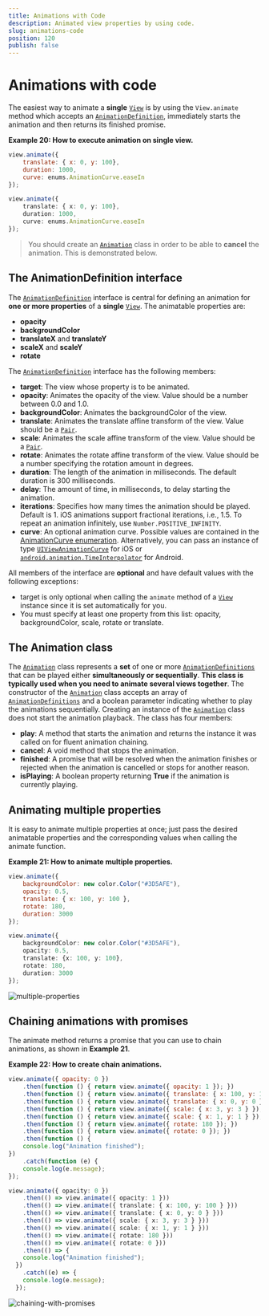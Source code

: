 ```yaml
---
title: Animations with Code
description: Animated view properties by using code.
slug: animations-code
position: 120
publish: false
---
```


# Animations with code

The easiest way to animate a **single** [`View`](../ApiReference/ui/core/view/View.md) is by using the `View.animate` method which accepts an [`AnimationDefinition`](../ApiReference/ui/animation/AnimationDefinition.md), immediately starts the animation and then returns its finished promise.

__Example 20: How to execute animation on single view.__

``` JavaScript
view.animate({
    translate: { x: 0, y: 100},    
    duration: 1000,
    curve: enums.AnimationCurve.easeIn
});
```
``` TypeScript
view.animate({
    translate: { x: 0, y: 100},    
    duration: 1000,
    curve: enums.AnimationCurve.easeIn
});
```

> You should create an [`Animation`](../ApiReference/ui/animation/Animation.md) class in order to be able to **cancel** the animation. This is demonstrated below.

## The AnimationDefinition interface

The [`AnimationDefinition`](../ApiReference/ui/animation/AnimationDefinition.md) interface is central for defining an animation for **one or more properties** of a **single** [`View`](../ApiReference/ui/core/view/View.md). The animatable properties are:

 - **opacity**
 - **backgroundColor**
 - **translateX** and **translateY**
 - **scaleX** and **scaleY**
 - **rotate**

The [`AnimationDefinition`](../ApiReference/ui/animation/AnimationDefinition.md) interface has the following members:

 - **target**: The view whose property is to be animated.
 - **opacity**: Animates the opacity of the view. Value should be a number between 0.0 and 1.0.
 - **backgroundColor**: Animates the backgroundColor of the view.
 - **translate**: Animates the translate affine transform of the view. Value should be a [`Pair`](../ApiReference/ui/animation/Pair.md).
 - **scale**: Animates the scale affine transform of the view. Value should be a [`Pair`](../ApiReference/ui/animation/Pair.md).
 - **rotate**: Animates the rotate affine transform of the view. Value should be a number specifying the rotation amount in degrees.
 - **duration**: The length of the animation in milliseconds. The default duration is 300 milliseconds.
 - **delay**: The amount of time, in milliseconds, to delay starting the animation.
 - **iterations**: Specifies how many times the animation should be played. Default is 1. iOS animations support fractional iterations, i.e., 1.5. To repeat an animation infinitely, use `Number.POSITIVE_INFINITY`.
 - **curve**: An optional animation curve. Possible values are contained in the [AnimationCurve enumeration](../ApiReference/ui/enums/AnimationCurve/README.md). Alternatively, you can pass an instance of type [`UIViewAnimationCurve`](https://developer.apple.com/library/ios/documentation/UIKit/Reference/UIView_Class/#//apple_ref/c/tdef/UIViewAnimationCurve) for iOS or [`android.animation.TimeInterpolator`](http://developer.android.com/reference/android/animation/TimeInterpolator.html) for Android.

 All members of the interface are **optional** and have default values with the following exceptions:
 
 - target is only optional when calling the `animate` method of a [`View`](../ApiReference/ui/core/view/View.md) instance since it is set automatically for you.
 - You must specify at least one property from this list: opacity, backgroundColor, scale, rotate or translate.

## The Animation class

The [`Animation`](../ApiReference/ui/animation/Animation.md) class represents a **set** of one or more [`AnimationDefinitions`]({{site.baseurl}}/ApiReference/ui/animation/AnimationDefinition.md) that can be played either **simultaneously or sequentially**. **This class is typically used when you need to animate several views together**. The constructor of the  [`Animation`](../ApiReference/ui/animation/Animation.md) class accepts an array of [`AnimationDefinitions`](../ApiReference/ui/animation/AnimationDefinition.md) and a boolean parameter indicating whether to play the animations sequentially. Creating an instance of the [`Animation`](../ApiReference/ui/animation/Animation.md) class does not start the animation playback. The class has four members:

 - **play**: A method that starts the animation and returns the instance it was called on for fluent animation chaining.
 - **cancel**: A void method that stops the animation.
 - **finished**: A promise that will be resolved when the animation finishes or rejected when the animation is cancelled or stops for another reason.
 - **isPlaying**: A boolean property returning __True__ if the animation is currently playing.

## Animating multiple properties

It is easy to animate multiple properties at once; just pass the desired animatable properties and the corresponding values when calling the animate function.

__Example 21: How to animate multiple properties.__

``` JavaScript
view.animate({
    backgroundColor: new color.Color("#3D5AFE"),
    opacity: 0.5,
    translate: { x: 100, y: 100 },
    rotate: 180,
    duration: 3000
});
```
``` TypeScript
view.animate({
    backgroundColor: new color.Color("#3D5AFE"),
    opacity: 0.5,
    translate: {x: 100, y: 100},
    rotate: 180,
    duration: 3000
});
```

![multiple-properties](../img/modules/animation/multiple-properties.gif "Multiple Properties")

## Chaining animations with promises

The animate method returns a promise that you can use to chain animations, as shown in __Example 21__. 

__Example 22: How to create chain animations.__

``` JavaScript
view.animate({ opacity: 0 })
    .then(function () { return view.animate({ opacity: 1 }); })
    .then(function () { return view.animate({ translate: { x: 100, y: 100 } }); })
    .then(function () { return view.animate({ translate: { x: 0, y: 0 } }); })
    .then(function () { return view.animate({ scale: { x: 3, y: 3 } }); })
    .then(function () { return view.animate({ scale: { x: 1, y: 1 } }); })
    .then(function () { return view.animate({ rotate: 180 }); })
    .then(function () { return view.animate({ rotate: 0 }); })
    .then(function () {
    console.log("Animation finished");
})
    .catch(function (e) {
    console.log(e.message);
});
```
``` TypeScript
view.animate({ opacity: 0 })
    .then(() => view.animate({ opacity: 1 }))
    .then(() => view.animate({ translate: { x: 100, y: 100 } }))
    .then(() => view.animate({ translate: { x: 0, y: 0 } }))
    .then(() => view.animate({ scale: { x: 3, y: 3 } }))
    .then(() => view.animate({ scale: { x: 1, y: 1 } }))
    .then(() => view.animate({ rotate: 180 }))
    .then(() => view.animate({ rotate: 0 }))
    .then(() => {
    console.log("Animation finished");
  })
    .catch((e) => {
    console.log(e.message);
  });
```

![chaining-with-promises](../img/modules/animation/chaining-with-promises.gif "Chaining with Promises")
